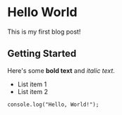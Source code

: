 # Hello World

This is my first blog post!

## Getting Started

Here's some **bold text** and *italic text*.

- List item 1
- List item 2

```code
console.log("Hello, World!");
